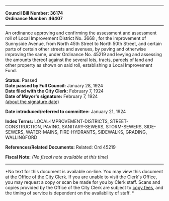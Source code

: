 * * * * *  
  
**Council Bill Number: [](#h0)[](#h2)36174**   
**Ordinance Number: 46407**  
  
* * * * *  
  
An ordinance approving and confirming the assessment and assessment roll of Local Improvement District No. 3668 , for the improvement of Sunnyside Avenue, from North 45th Street to North 50th Street, and certain parts of certain other streets and avenues, by paving and otherwise improving the same, under Ordinance No. 45219 and levying and assessing the amounts thereof against the several lots, tracts, parcels of land and other property as shown on said roll, establishing a Local Improvement Fund.  
  
**Status:** Passed   
**Date passed by Full Council:** January 28, 1924   
**Date filed with the City Clerk:** February 7, 1924   
**Date of Mayor's signature:** February 7, 1924   
[(about the signature date)](/~public/approvaldate.htm)   
  
  
**Date introduced/referred to committee:** January 21, 1924   
  
**Index Terms:** LOCAL-IMPROVEMENT-DISTRICTS, STREET-CONSTRUCTION, PAVING, SANITARY-SEWERS, STORM-SEWERS, SIDE-SEWERS, WATER-MAINS, FIRE-HYDRANTS, SIDEWALKS, GRADING, WALLINGFORD  
  
**References/Related Documents:** Related: Ord 45219  
  
**Fiscal Note:** *(No fiscal note available at this time)*  
  
* * * * *  
  
*No text for this document is available on-line. You may view this document at [the Office of the City Clerk](http://www.seattle.gov/leg/clerk/contactUs.htm). If you are unable to visit the Clerk's Office, you may request a copy or scan be made for you by Clerk staff. Scans and copies provided by the Office of the City Clerk are subject to [copy fees](http://clerk.seattle.gov/~public/clerkfees.htm), and the timing of service is dependent on the availability of staff. *  
  
  
